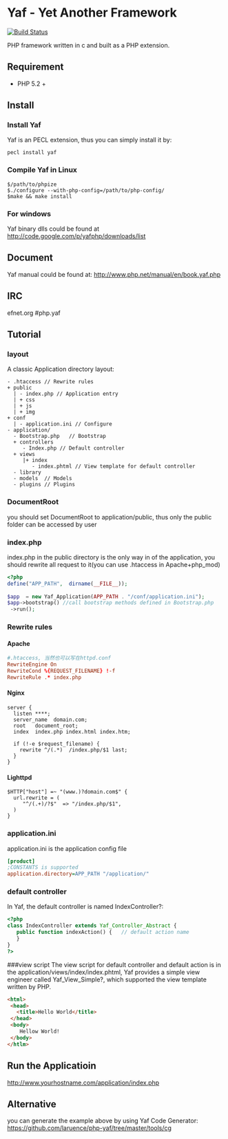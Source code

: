 # Yaf - Yet Another Framework  
[![Build Status](https://secure.travis-ci.org/laruence/php-yaf.png)](http://travis-ci.org/laruence/php-yaf)

PHP framework written in c and built as a PHP extension.

## Requirement
- PHP 5.2 +

## Install

### Install Yaf 
Yaf is an PECL extension, thus you can simply install it by:
````
pecl install yaf
````
### Compile Yaf in Linux
````
$/path/to/phpize
$./configure --with-php-config=/path/to/php-config/
$make && make install
````

### For windows 
Yaf binary dlls could be found at http://code.google.com/p/yafphp/downloads/list

## Document
Yaf manual could be found at: http://www.php.net/manual/en/book.yaf.php

## IRC
efnet.org #php.yaf

## Tutorial

### layout
A classic Application directory layout:

````
- .htaccess // Rewrite rules
+ public
  | - index.php // Application entry
  | + css
  | + js
  | + img
+ conf
  | - application.ini // Configure 
- application/
  - Bootstrap.php   // Bootstrap
  + controllers
     - Index.php // Default controller
  + views    
     |+ index   
        - index.phtml // View template for default controller
  - library
  - models  // Models
  - plugins // Plugins
````
### DocumentRoot
you should set DocumentRoot to application/public, thus only the public folder can be accessed by user

### index.php
index.php in the public directory is the only way in of the application, you should rewrite all request to it(you can use .htaccess in Apache+php_mod) 

````php
<?php
define("APP_PATH",  dirname(__FILE__));
 
$app  = new Yaf_Application(APP_PATH . "/conf/application.ini");
$app->bootstrap() //call bootstrap methods defined in Bootstrap.php
 ->run();
````
### Rewrite rules

#### Apache

````conf
#.htaccess, 当然也可以写在httpd.conf
RewriteEngine On
RewriteCond %{REQUEST_FILENAME} !-f
RewriteRule .* index.php
````

#### Nginx

````
server {
  listen ****;
  server_name  domain.com;
  root   document_root;
  index  index.php index.html index.htm;
 
  if (!-e $request_filename) {
    rewrite ^/(.*)  /index.php/$1 last;
  }
}
````

#### Lighttpd

````
$HTTP["host"] =~ "(www.)?domain.com$" {
  url.rewrite = (
     "^/(.+)/?$"  => "/index.php/$1",
  )
}
````

### application.ini

application.ini is the application config file

````ini
[product]
;CONSTANTS is supported
application.directory=APP_PATH "/application/" 
````

### default controller
In Yaf, the default controller is named IndexController?:

````php
<?php
class IndexController extends Yaf_Controller_Abstract {
   public function indexAction() {   // default action name
   }
}
?>
````

###view script
The view script for default controller and default action is in the application/views/index/index.phtml, Yaf provides a simple view engineer called Yaf_View_Simple?, which supported the view template written by PHP.

````html
<html>
 <head>
   <title>Hello World</title>
 </head>
 <body>
    Hellow World!
 </body>
</htlm>
````

## Run the Applicatioin

http://www.yourhostname.com/application/index.php

## Alternative
you can generate the example above by using Yaf Code Generator:  https://github.com/laruence/php-yaf/tree/master/tools/cg

